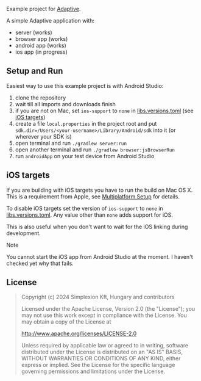 Example project for [Adaptive](https://github.com/spxbhuhb/adaptive).

A simple Adaptive application with:

- server (works)
- browser app (works)
- android app (works)
- ios app (in progress)

## Setup and Run

Easiest way to use this example project is with Android Studio:

1. clone the repository
2. wait till all imports and downloads finish
3. if you are not on Mac, set `ios-support` to `none` in [libs.versions.toml](gradle/libs.versions.toml) (see [iOS targets](#ios-targets))
4. create a file `local.properties` in the project root and put `sdk.dir=/Users/<your-username>/Library/Android/sdk` into it (or wherever your SDK is)
5. open terminal and run `./gradlew server:run`
6. open another terminal and run `./gradlew browser:jsBrowserRun`
7. run `androidApp` on your test device from Android Studio

## iOS targets

If you are building with iOS targets you have to run the build on Mac OS X. This is a requirement from Apple,
see [Multiplatform Setup](https://www.jetbrains.com/help/kotlin-multiplatform-dev/multiplatform-setup.html) for details.

To disable iOS targets set the version of `ios-support` to `none` in [libs.versions.toml](gradle/libs.versions.toml). Any
value other than `none` adds support for iOS.

This is also useful when you don't want to wait for the iOS linking during development.

> [!NOTE]
> 
> You cannot start the iOS app from Android Studio at the moment. I haven't checked yet why that fails.
> 

## License

> Copyright (c) 2024 Simplexion Kft, Hungary and contributors
>
> Licensed under the Apache License, Version 2.0 (the "License");
> you may not use this work except in compliance with the License.
> You may obtain a copy of the License at
>
>    http://www.apache.org/licenses/LICENSE-2.0
>
> Unless required by applicable law or agreed to in writing, software
> distributed under the License is distributed on an "AS IS" BASIS,
> WITHOUT WARRANTIES OR CONDITIONS OF ANY KIND, either express or implied.
> See the License for the specific language governing permissions and
> limitations under the License.
